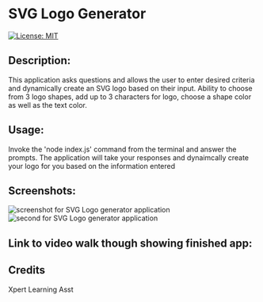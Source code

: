 # SVG Logo Generator

[![License: MIT](https://img.shields.io/badge/License-MIT-yellow.svg)](https://opensource.org/licenses/MIT)

## Description:
This application asks questions and allows the user to enter desired criteria and dynamically create an SVG logo based on their input. Ability to choose from 3 logo shapes, add up to 3 characters for logo, choose a shape color as well as the text color. 

## Usage:
Invoke the 'node index.js' command from the terminal and answer the prompts. The application will take your responses and dynaimcally create your logo for you based on the information entered

## Screenshots:
![screenshot for SVG Logo generator application](./)
![second for SVG Logo generator application](./)

## Link to video walk though showing finished app:

## Credits

Xpert Learning Asst 
